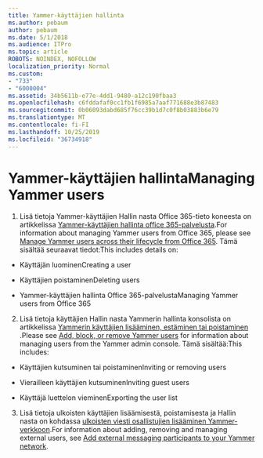 ```yaml
---
title: Yammer-käyttäjien hallinta
ms.author: pebaum
author: pebaum
ms.date: 5/1/2018
ms.audience: ITPro
ms.topic: article
ROBOTS: NOINDEX, NOFOLLOW
localization_priority: Normal
ms.custom:
- "733"
- "6000004"
ms.assetid: 34b5611b-e77e-4dd1-9480-a12c190fbaa3
ms.openlocfilehash: c6fddafaf0cc1fb1f6985a7aaf771688e3b87483
ms.sourcegitcommit: 0b06093dabd685f76cc39b1d7c0f8b03883b6e79
ms.translationtype: MT
ms.contentlocale: fi-FI
ms.lasthandoff: 10/25/2019
ms.locfileid: "36734918"
---
```

# <a name="managing-yammer-users"></a><span data-ttu-id="8ec32-102">Yammer-käyttäjien hallinta</span><span class="sxs-lookup"><span data-stu-id="8ec32-102">Managing Yammer users</span></span>

1. <span data-ttu-id="8ec32-103">Lisä tietoja Yammer-käyttäjien Hallin nasta Office 365-tieto koneesta on artikkelissa [Yammer-käyttäjien hallinta office 365-palvelusta](https://docs.microsoft.com/yammer/manage-yammer-users/manage-users-across-their-lifecycle).</span><span class="sxs-lookup"><span data-stu-id="8ec32-103">For information about managing Yammer users from Office 365, please see [Manage Yammer users across their lifecycle from Office 365](https://docs.microsoft.com/yammer/manage-yammer-users/manage-users-across-their-lifecycle).</span></span> <span data-ttu-id="8ec32-104">Tämä sisältää seuraavat tiedot:</span><span class="sxs-lookup"><span data-stu-id="8ec32-104">This includes details on:</span></span>

  - <span data-ttu-id="8ec32-105">Käyttäjän luominen</span><span class="sxs-lookup"><span data-stu-id="8ec32-105">Creating a user</span></span>

  - <span data-ttu-id="8ec32-106">Käyttäjien poistaminen</span><span class="sxs-lookup"><span data-stu-id="8ec32-106">Deleting users</span></span>

  - <span data-ttu-id="8ec32-107">Yammer-käyttäjien hallinta Office 365-palvelusta</span><span class="sxs-lookup"><span data-stu-id="8ec32-107">Managing Yammer users from Office 365</span></span>

2. <span data-ttu-id="8ec32-108">Lisä tietoja käyttäjien Hallin nasta Yammerin hallinta konsolista on artikkelissa [Yammerin käyttäjien lisääminen, estäminen tai poistaminen](http://alchemyportal.azurewebsites.net/Rule/ManageYammer%20users%20across%20their%20lifecycle%20from%20Office%20365) .</span><span class="sxs-lookup"><span data-stu-id="8ec32-108">Please see [Add, block, or remove Yammer users](http://alchemyportal.azurewebsites.net/Rule/ManageYammer%20users%20across%20their%20lifecycle%20from%20Office%20365) for information about managing users from the Yammer admin console.</span></span> <span data-ttu-id="8ec32-109">Tämä sisältää:</span><span class="sxs-lookup"><span data-stu-id="8ec32-109">This includes:</span></span>

  - <span data-ttu-id="8ec32-110">Käyttäjien kutsuminen tai poistaminen</span><span class="sxs-lookup"><span data-stu-id="8ec32-110">Inviting or removing users</span></span>

  - <span data-ttu-id="8ec32-111">Vierailleen käyttäjien kutsuminen</span><span class="sxs-lookup"><span data-stu-id="8ec32-111">Inviting guest users</span></span>

  - <span data-ttu-id="8ec32-112">Käyttäjä luettelon vieminen</span><span class="sxs-lookup"><span data-stu-id="8ec32-112">Exporting the user list</span></span>

3. <span data-ttu-id="8ec32-113">Lisä tietoja ulkoisten käyttäjien lisäämisestä, poistamisesta ja Hallin nasta on kohdassa [ulkoisten viesti osallistujien lisääminen Yammer-verkkoon](https://docs.microsoft.com/yammer/work-with-external-users/add-external-participants).</span><span class="sxs-lookup"><span data-stu-id="8ec32-113">For information about adding, removing and managing external users, see [Add external messaging participants to your Yammer network](https://docs.microsoft.com/yammer/work-with-external-users/add-external-participants).</span></span>
